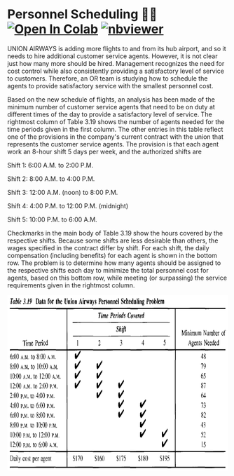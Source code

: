 # Personnel Scheduling 🧑‍💼 <a href="https://colab.research.google.com/github/Pegah-Ardehkhani/Optimization-Problems-and-Solutions/blob/main/21.%20Personnel%20Scheduling/Personnel%20Scheduling.ipynb" target="_parent\"><img src="https://colab.research.google.com/assets/colab-badge.svg" alt="Open In Colab"/></a> [![nbviewer](https://img.shields.io/badge/render-nbviewer-orange.svg)](https://nbviewer.org/github/Pegah-Ardehkhani/Optimization-Problems-and-Solutions/blob/main/21.%20Personnel%20Scheduling/Personnel%20Scheduling.ipynb)


UNION AIRWAYS is adding more flights to and from its hub airport, and so it needs to hire additional customer service agents. However, it is not clear just how many more should be hired. Management recognizes the need for cost control while also consistently providing a satisfactory level of service to customers. Therefore, an OR team is studying how to schedule the agents to provide satisfactory service with the smallest personnel cost.

Based on the new schedule of flights, an analysis has been made of the minimum number of customer service agents that need to be on duty at different times of the day to provide a satisfactory level of service. The rightmost column of Table 3.19 shows the number of agents needed for the time periods given in the first column. The other entries in this table reflect one of the provisions in the company's current contract with the union that represents the customer service agents. The provision is that each agent work an 8-hour shift 5 days per week, and the authorized shifts are

Shift 1: 6:00 A.M. to 2:00 P.M.

Shift 2: 8:00 A.M. to 4:00 P.M.

Shift 3: 12:00 A.M. (noon) to 8:00 P.M.

Shift 4: 4:00 P.M. to 12:00 P.M. (midnight)

Shift 5: 10:00 P.M. to 6:00 A.M.

Checkmarks in the main body of Table 3.19 show the hours covered by the respective shifts. Because some shifts are less desirable than others, the wages specified in the contract differ by shift. For each shift, the daily compensation (including benefits) for each agent is shown in the bottom row. The problem is to determine how many agents should be assigned to the respective shifts each day to minimize the total personnel cost for agents, based on this bottom row, while meeting (or surpassing) the service requirements given in the rightmost column.

<p align="center">
  <img width="800" height="400" src="https://github.com/Pegah-Ardehkhani/Optimization-Problems-and-Solutions/blob/main/21.%20Personnel%20Scheduling/Table%203.19.PNG">
</p>
